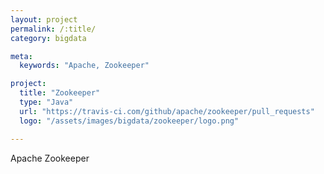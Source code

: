 ```yaml
---
layout: project
permalink: /:title/
category: bigdata

meta:
  keywords: "Apache, Zookeeper"

project:
  title: "Zookeeper"
  type: "Java"
  url: "https://travis-ci.com/github/apache/zookeeper/pull_requests"
  logo: "/assets/images/bigdata/zookeeper/logo.png"

---	
```

<p>Apache Zookeeper</p>